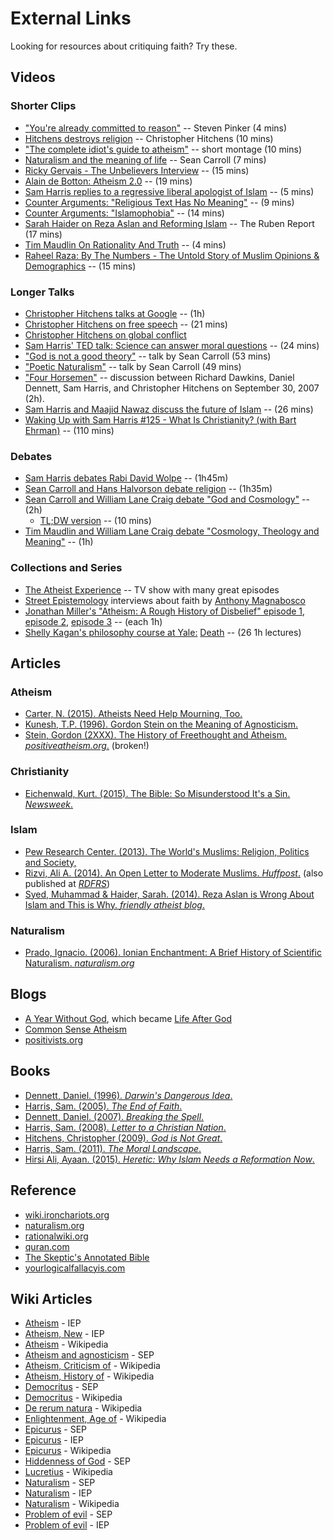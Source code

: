 External Links
================================================================================

Looking for resources about critiquing faith?  Try these.


Videos
--------------------------------------------------------------------------------

### Shorter Clips

-   ["You're already committed to reason"](https://www.youtube.com/watch?v=UC4gqkd-6_o)  -- Steven Pinker (4 mins)
-   [Hitchens destroys religion](https://www.youtube.com/watch?v=TuI4Nzc07Io)  -- Christopher Hitchens (10 mins)
-   ["The complete idiot's guide to atheism"](https://www.youtube.com/watch?v=1CLjYHqfilE)  -- short montage (10 mins)
-   [Naturalism and the meaning of life](https://www.youtube.com/watch?v=dLmY4ktOIOI) -- Sean Carroll (7 mins)
-   [Ricky Gervais - The Unbelievers Interview](https://www.youtube.com/watch?v=iUUpvrP-gzQ) -- (15 mins)
-   [Alain de Botton: Atheism 2.0](https://www.youtube.com/watch?v=2Oe6HUgrRlQ) -- (19 mins)
-   [Sam Harris replies to a regressive liberal apologist of Islam](https://www.youtube.com/watch?v=1JrYCHC0bkE) -- (5 mins)
-   [Counter Arguments: "Religious Text Has No Meaning"](https://www.youtube.com/watch?v=9d7_JgHBMBo) -- (9 mins)
-   [Counter Arguments: "Islamophobia"](https://www.youtube.com/watch?v=lEeauLCOeXQ) -- (14 mins)
-   [Sarah Haider on Reza Aslan and Reforming Islam](https://www.youtube.com/watch?v=hXaHalaqIIQ) -- The Ruben Report (17 mins)
-   [Tim Maudlin On Rationality And Truth](https://www.youtube.com/watch?v=biOecqecOsw) -- (4 mins)
-   [Raheel Raza: By The Numbers - The Untold Story of Muslim Opinions & Demographics](https://www.youtube.com/watch?v=pSPvnFDDQHk) -- (15 mins)

### Longer Talks

-   [Christopher Hitchens talks at Google](https://www.youtube.com/watch?v=sD0B-X9LJjs)  -- (1h)
-   [Christopher Hitchens on free speech](https://www.youtube.com/watch?v=jyoOfRog1EM) -- (21 mins)
-   [Christopher Hitchens on global conflict](https://www.youtube.com/watch?v=0M3Nw1D_jp0&feature=youtu.be&t=2181)
-   [Sam Harris' TED talk: Science can answer moral questions](https://www.youtube.com/watch?v=Hj9oB4zpHww)  -- (24 mins)
-   ["God is not a good theory"](https://www.youtube.com/watch?v=ew_cNONhhKI) -- talk by Sean Carroll (53 mins)
-   ["Poetic Naturalism"](https://www.youtube.com/watch?v=xv0mKsO2goA) -- talk by Sean Carroll (49 mins)
-   ["Four Horsemen"](https://www.youtube.com/watch?v=rRLYL1Q9x9g) -- discussion between Richard Dawkins,
    Daniel Dennett, Sam Harris, and Christopher Hitchens on September 30, 2007 (2h).
-   [Sam Harris and Maajid Nawaz discuss the future of Islam](https://www.youtube.com/watch?v=OdDIoYNdP_w) -- (26 mins)
-   [Waking Up with Sam Harris #125 - What Is Christianity? (with Bart Ehrman)](https://www.youtube.com/watch?v=1-n7EGoM18s) -- (110 mins)

### Debates

-   [Sam Harris debates Rabi David Wolpe](https://www.youtube.com/watch?v=bN9nlAnkCUY)  -- (1h45m)
-   [Sean Carroll and Hans Halvorson debate religion](https://www.youtube.com/watch?v=H864JH1tPYU) -- (1h35m)
-   [Sean Carroll and William Lane Craig debate "God and Cosmology"](https://www.youtube.com/watch?v=X0qKZqPy9T8) -- (2h)
    -   [TL;DW version](https://www.youtube.com/watch?v=2Z0TQatmd3s) -- (10 mins)
-   [Tim Maudlin and William Lane Craig debate "Cosmology, Theology and Meaning"](https://www.youtube.com/watch?v=HmQ6xh4jCPc) -- (1h)

### Collections and Series

-   [The Atheist Experience](http://www.atheist-experience.com/)  -- TV show with many great episodes
-   [Street Epistemology](https://www.youtube.com/watch?v=_pYU45s6vWA&list=PLh10RgQgGuM-tnT7fKwgF4Dt57oh_yL5r&index=1) interviews about faith by [Anthony Magnabosco](https://www.youtube.com/channel/UCocP40a_UvRkUAPLD5ezLIQ)
-   [Jonathan Miller's "Atheism: A Rough History of Disbelief" episode 1](https://www.youtube.com/watch?v=Wx-tDBEY4rg), [episode 2](https://www.youtube.com/watch?v=m41peaE4Ui0), [episode 3](https://www.youtube.com/watch?v=Ft2SypNRvUk) -- (each 1h)
-   [Shelly Kagan's philosophy course at Yale:](https://www.youtube.com/watch?v=p2J7wSuFRl8&index=1&list=PLEA18FAF1AD9047B0) [Death](http://oyc.yale.edu/philosophy/phil-176) -- (26 1h lectures)

<!---
Some of these videos are analyzed in these pages [here](videos-analyzed.html).
-->


Articles
--------------------------------------------------------------------------------

### Atheism

-   [Carter, N. (2015). Atheists Need Help Mourning, Too.](http://www.patheos.com/blogs/godlessindixie/2015/07/07/atheists-need-help-mourning-too/)
-   [Kunesh, T.P. (1996). Gordon Stein on the Meaning of Agnosticism.](http://www.darkfiber.com/atheisms/atheisms/steinag.html)
-   [Stein, Gordon (2XXX). The History of Freethought and Atheism. *positiveatheism.org*.](http://www.positiveatheism.org/india/s1990c25.htm) (broken!)

### Christianity

-   [Eichenwald, Kurt. (2015). The Bible: So Misunderstood It's a Sin. *Newsweek*.](http://www.newsweek.com/2015/01/02/thats-not-what-bible-says-294018.html)

### Islam 

-   [Pew Research Center. (2013). The World's Muslims: Religion, Politics and Society,](http://www.pewforum.org/2013/04/30/the-worlds-muslims-religion-politics-society-overview/)
-   [Rizvi, Ali A. (2014). An Open Letter to Moderate Muslims. *Huffpost*.](http://www.huffingtonpost.com/ali-a-rizvi/an-open-letter-to-moderat_b_5930764.html) (also published at [*RDFRS*](https://richarddawkins.net/2014/10/an-open-letter-to-moderate-muslims/))
-   [Syed, Muhammad & Haider, Sarah. (2014). Reza Aslan is Wrong About Islam and This is Why. *friendly atheist blog*.](http://www.patheos.com/blogs/friendlyatheist/2014/10/05/reza-aslan-is-wrong-about-islam-and-this-is-why/)

### Naturalism

-   [Prado, Ignacio. (2006). Ionian Enchantment: A Brief History of Scientific Naturalism. *naturalism.org*](http://www.naturalism.org/worldview-naturalism/history-of-naturalism)

<!---
Some of these articles are analyzed in these pages [here](articles-analyzed.html).
-->


Blogs
--------------------------------------------------------------------------------

-   [A Year Without God](http://www.patheos.com/blogs/yearwithoutgod/), which became [Life After God](http://www.lifeaftergod.org/category/blog/)
-   [Common Sense Atheism](http://commonsenseatheism.com/)
-   [positivists.org](http://positivists.org/)


Books
--------------------------------------------------------------------------------

-   [Dennett, Daniel. (1996). *Darwin's Dangerous Idea*.](http://www.amazon.com/DARWINS-DANGEROUS-IDEA-EVOLUTION-MEANINGS/dp/068482471X/)
-   [Harris, Sam. (2005). *The End of Faith*.](http://www.amazon.com/End-Faith-Religion-Terror-Future/dp/0393327655/)
-   [Dennett, Daniel. (2007). *Breaking the Spell*.](http://www.amazon.com/Breaking-Spell-Religion-Natural-Phenomenon/dp/0143038338/)
-   [Harris, Sam. (2008). *Letter to a Christian Nation*.](http://www.amazon.com/Letter-Christian-Nation-Sam-Harris/dp/0307278778/)
-   [Hitchens, Christopher (2009). *God is Not Great*.](http://www.amazon.com/God-Not-Great-Religion-Everything/dp/0446697966/)
-   [Harris, Sam. (2011). *The Moral Landscape*.](http://www.amazon.com/Moral-Landscape-Science-Determine-Values/dp/143917122X)
-   [Hirsi Ali, Ayaan. (2015). *Heretic: Why Islam Needs a Reformation Now*.](http://www.amazon.com/Heretic-Why-Islam-Needs-Reformation/dp/0062333933/)


Reference
--------------------------------------------------------------------------------

-   [wiki.ironchariots.org](http://wiki.ironchariots.org/)
-   [naturalism.org](http://www.naturalism.org/) 
-   [rationalwiki.org](http://rationalwiki.org/)
-   [quran.com](http://quran.com/)
-   [The Skeptic's Annotated Bible](http://skepticsannotatedbible.com/)
-   [yourlogicalfallacyis.com](https://yourlogicalfallacyis.com/)


Wiki Articles
--------------------------------------------------------------------------------

-   [Atheism](http://www.iep.utm.edu/atheism/) - IEP
-   [Atheism, New](http://www.iep.utm.edu/n-atheis/) - IEP
-   [Atheism](https://en.wikipedia.org/wiki/Atheism) - Wikipedia
-   [Atheism and agnosticism](http://plato.stanford.edu/entries/atheism-agnosticism/) - SEP
-   [Atheism, Criticism of](https://en.wikipedia.org/wiki/Criticism_of_atheism) - Wikipedia
-   [Atheism, History of](https://en.wikipedia.org/wiki/History_of_atheism) - Wikipedia
-   [Democritus](http://plato.stanford.edu/entries/democritus/) - SEP
-   [Democritus](https://en.wikipedia.org/wiki/Democritus) - Wikipedia
-   [De rerum natura](http://en.wikipedia.org/wiki/De_rerum_natura) - Wikipedia
-   [Enlightenment, Age of](https://en.wikipedia.org/wiki/Age_of_Enlightenment) - Wikipedia
-   [Epicurus](http://plato.stanford.edu/entries/epicurus/) - SEP
-   [Epicurus](http://www.iep.utm.edu/epicur/) - IEP
-   [Epicurus](https://en.wikipedia.org/wiki/Epicurus) - Wikipedia
-   [Hiddenness of God](http://plato.stanford.edu/entries/divine-hiddenness/) - SEP
-   [Lucretius](http://en.wikipedia.org/wiki/Lucretius) - Wikipedia
-   [Naturalism](http://plato.stanford.edu/entries/naturalism/) - SEP
-   [Naturalism](http://www.iep.utm.edu/naturali/) - IEP
-   [Naturalism](http://en.wikipedia.org/wiki/Naturalism_(philosophy)) - Wikipedia
-   [Problem of evil](https://plato.stanford.edu/entries/evil/) - SEP
-   [Problem of evil](http://www.iep.utm.edu/evil-log/) - IEP




